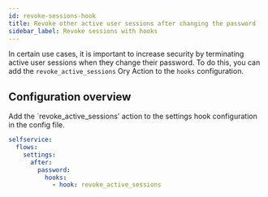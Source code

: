 ```yaml
---
id: revoke-sessions-hook
title: Revoke other active user sessions after changing the password
sidebar_label: Revoke sessions with hooks
---
```


In certain use cases, it is important to increase security by terminating active user sessions when they change their password. To
do this, you can add the `revoke_active_sessions` Ory Action to the `hooks` configuration.

## Configuration overview

Add the `revoke_active_sessions' action to the settings hook configuration in the config file.

```yaml title="config.yml"
selfservice:
  flows:
    settings:
      after:
        password:
          hooks:
            - hook: revoke_active_sessions
```
